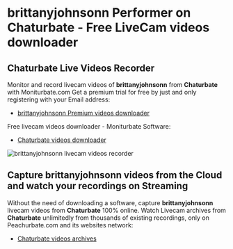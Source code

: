 # brittanyjohnsonn Performer on Chaturbate - Free LiveCam videos downloader

## Chaturbate Live Videos Recorder

Monitor and record livecam videos of **brittanyjohnsonn** from **Chaturbate** with Moniturbate.com
Get a premium trial for free by just and only registering with your Email address:
* [brittanyjohnsonn Premium videos downloader](https://moniturbate.com/request-demo-licence-key.html)

Free livecam videos downloader - Moniturbate Software:
* [Chaturbate videos downloader](https://moniturbate.com/moniturbate-download-software.html)

![brittanyjohnsonn livecam videos recorder](https://peachurnet.com/templates/moniturbate-software.png)


## Capture brittanyjohnsonn videos from the Cloud and watch your recordings on Streaming

Without the need of downloading a software, capture **brittanyjohnsonn** livecam videos from **Chaturbate** 100% online.
Watch Livecam archives from **Chaturbate** unlimitedly from thousands of existing recordings, only on Peachurbate.com and its websites network:
* [Chaturbate videos archives](https://peachurnet.com/)
